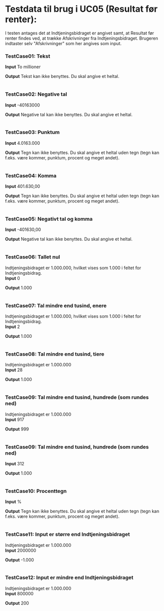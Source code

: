 # Testdata til brug i UC05 (Resultat før renter):

I testen antages det at Indtjeningsbidraget er angivet samt, at Resultat før renter findes ved, at trække Afskrivninger fra Indtjeningsbidraget.
Brugeren indtaster selv "Afskrivninger" som her angives som input.


### TestCase01: Tekst
**Input** To millioner

**Output**
Tekst kan ikke benyttes. Du skal angive et heltal.
<br><br>


### TestCase02: Negative tal
**Input** -40163000

**Output** Negative tal kan ikke benyttes. Du skal angive et heltal.
<br><br>


### TestCase03: Punktum
**Input** 4.0163.000

**Output** Tegn kan ikke benyttes. Du skal angive et heltal uden tegn (tegn kan f.eks. være kommer, punktum, procent og meget andet).
<br><br>


### TestCase04: Komma
**Input** 401.630,00

**Output** Tegn kan ikke benyttes. Du skal angive et heltal uden tegn (tegn kan f.eks. være kommer, punktum, procent og meget andet).
<br><br>


### TestCase05: Negativt tal og komma
**Input** -401630,00

**Output** Negative tal kan ikke benyttes. Du skal angive et heltal.
<br><br>


### TestCase06: Tallet nul
Indtjeningsbidraget er 1.000.000, hvilket vises som 1.000 i feltet for Indtjeningsbidrag.<br>
**Input** 0

**Output** 1.000
<br><br>


### TestCase07: Tal mindre end tusind, enere
Indtjeningsbidraget er 1.000.000, hvilket vises som 1.000 i feltet for Indtjeningsbidrag.<br>
**Input** 2

**Output** 1.000
<br><br>


### TestCase08: Tal mindre end tusind, tiere
Indtjeningsbidraget er 1.000.000<br>
**Input** 28

**Output** 1.000
<br><br>


### TestCase09: Tal mindre end tusind, hundrede (som rundes ned)
Indtjeningsbidraget er 1.000.000<br>
**Input** 917

**Output** 999
<br><br>


### TestCase09: Tal mindre end tusind, hundrede (som rundes ned)
**Input** 312

**Output** 1.000
<br><br>


### TestCase10: Procenttegn
**Input** %

**Output**  Tegn kan ikke benyttes. Du skal angive et heltal uden tegn (tegn kan f.eks. være kommer, punktum, procent og meget andet). 
<br><br>


### TestCase11: Input er større end Indtjeningsbidraget<br>
Indtjeningsbidraget er 1.000.000<br>
**Input** 2000000

**Output** -1.000
<br><br>


### TestCase12: Input er mindre end Indtjeningsbidraget<br>
Indtjeningsbidraget er 1.000.000<br>
**Input** 800000

**Output** 200
